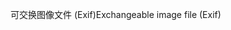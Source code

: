 <span data-ttu-id="7a0c8-101">可交换图像文件 (Exif)</span><span class="sxs-lookup"><span data-stu-id="7a0c8-101">Exchangeable image file (Exif)</span></span>